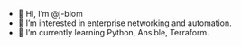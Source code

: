 - 👋 Hi, I’m @j-blom
- 👀 I’m interested in enterprise networking and automation. 
- 🌱 I’m currently learning Python, Ansible, Terraform.

<!---
j-blom/j-blom is a ✨ special ✨ repository because its `README.md` (this file) appears on your GitHub profile.
You can click the Preview link to take a look at your changes.
--->
